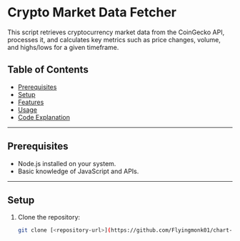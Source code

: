 # Crypto Market Data Fetcher

This script retrieves cryptocurrency market data from the CoinGecko API, processes it, and calculates key metrics such as price changes, volume, and highs/lows for a given timeframe.

## Table of Contents
- [Prerequisites](#prerequisites)
- [Setup](#setup)
- [Features](#features)
- [Usage](#usage)
- [Code Explanation](#code-explanation)

---

## Prerequisites
- Node.js installed on your system.
- Basic knowledge of JavaScript and APIs.

---

## Setup
1. Clone the repository:
   ```bash
   git clone [<repository-url>](https://github.com/Flyingmonk01/chart-bitcoin)
